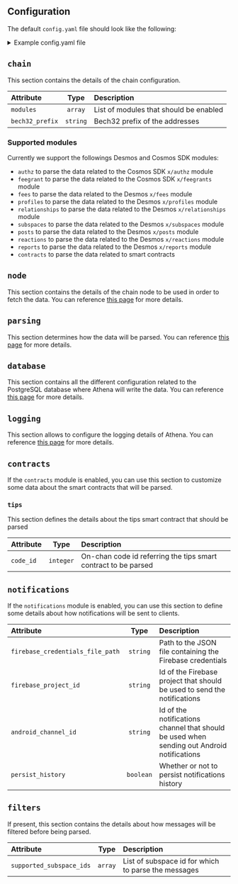 ## Configuration
The default `config.yaml` file should look like the following:

<details>

<summary>Example config.yaml file</summary>

```yaml
chain:
  bech32_prefix: desmos
  modules:
    - authz
    - fees
    - profiles
    - relationships
    - subspaces
    - posts
    - reactions
    - reports
    - contracts
    - notifications

node:
  type: remote
  config:
    rpc:
      client_name: djuno
      address: https://rpc.morpheus.desmos.network:443
      max_connections: 10

    grpc:
      address: https://grpc.morpheus.desmos.network:443
      insecure: false

parsing:
  workers: 1
  listen_new_blocks: true
  parse_old_blocks: true
  start_height: 1

database:
  name: djuno
  host: localhost
  port: 5432
  user: user
  password: password
  max_open_connections: 15
  max_idle_connections: 10

logging:
  level: debug
  format: text

contracts:
  tips:
    code_id: 11

notifications:
  firebase_credentials_file_path: /path/to/firebase-service-account.json
  firebase_project_id: firebase-project-id
  android_channel_id: general

filters:
  supported_subspace_ids: [ 5 ]
```

</details>

## `chain`
This section contains the details of the chain configuration.

| Attribute        |   Type   | Description                            | 
|:-----------------|:--------:|:---------------------------------------|
| `modules`        | `array`  | List of modules that should be enabled |
| `bech32_prefix`  | `string` | Bech32 prefix of the addresses         | 

### Supported modules
Currently we support the followings Desmos and Cosmos SDK modules:

- `authz` to parse the data related to the Cosmos SDK `x/authz` module
- `feegrant` to parse the data related to the Cosmos SDK `x/feegrants` module
- `fees` to parse the data related to the Desmos `x/fees` module
- `profiles` to parse the data related to the Desmos `x/profiles` module
- `relationships` to parse the data related to the Desmos `x/relationships` module
- `subspaces` to parse the data related to the Desmos `x/subspaces` module
- `posts` to parse the data related to the Desmos `x/posts` module
- `reactions` to parse the data related to the Desmos `x/reactions` module
- `reports` to parse the data related to the Desmos `x/reports` module
- `contracts` to parse the data related to smart contracts

## `node`
This section contains the details of the chain node to be used in order to fetch the data.
You can reference [this page](https://github.com/forbole/juno/blob/cosmos/v0.44.x/.docs/config.md#node) for more
details.

## `parsing`
This section determines how the data will be parsed. You can
reference [this page](https://github.com/forbole/juno/blob/cosmos/v0.44.x/.docs/config.md#parsing) for more details.

## `database`
This section contains all the different configuration related to the PostgreSQL database where Athena will write the
data. You can reference [this page](https://github.com/forbole/juno/blob/cosmos/v0.44.x/.docs/config.md#database) for
more details.

## `logging`
This section allows to configure the logging details of Athena. You can
reference [this page](https://github.com/forbole/juno/blob/cosmos/v0.44.x/.docs/config.md#logging) for more details.

## `contracts`
If the `contracts` module is enabled, you can use this section to customize some data about the smart contracts that
will be parsed.

### `tips`
This section defines the details about the tips smart contract that should be parsed

| Attribute       |   Type    | Description                                                    | 
|:----------------|:---------:|:---------------------------------------------------------------|
| `code_id`       | `integer` | On-chan code id referring the tips smart contract to be parsed |

## `notifications`
If the `notifications` module is enabled, you can use this section to define some details about how notifications will
be sent to clients.

| Attribute                        |   Type    | Description                                                                                | 
|:---------------------------------|:---------:|:-------------------------------------------------------------------------------------------|
| `firebase_credentials_file_path` | `string`  | Path to the JSON file containing the Firebase credentials                                  |
| `firebase_project_id`            | `string`  | Id of the Firebase project that should be used to send the notifications                   | 
| `android_channel_id`             | `string`  | Id of the notifications channel that should be used when sending out Android notifications | 
| `persist_history`                | `boolean` | Whether or not to persist notifications history                                            | 

## `filters`
If present, this section contains the details about how messages will be filtered before being parsed.

| Attribute                      |   Type   | Description                                         | 
|:-------------------------------|:--------:|:----------------------------------------------------|
| `supported_subspace_ids`       | `array`  | List of subspace id for which to parse the messages |
